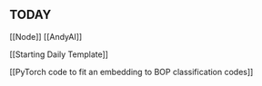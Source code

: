 
## TODAY
[[Node]]
[[AndyAI]]

[[Starting Daily Template]]

[[PyTorch code to fit an embedding to BOP classification codes]]



